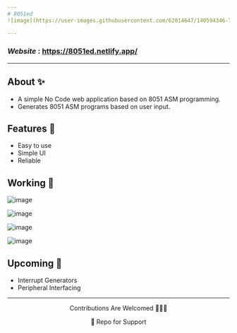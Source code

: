 ```yaml
---
# 8051ed
![image](https://user-images.githubusercontent.com/62014647/140594346-7b15aff5-e01c-4d45-956f-855d920b4f31.png)

---
```

### ***Website*** : **https://8051ed.netlify.app/**

---

## About ✨
- A simple No Code web application based on 8051 ASM programming.
- Generates 8051 ASM programs based on user input.

## Features 🔖
- Easy to use
- Simple UI
- Reliable

## Working 🧰
![image](https://user-images.githubusercontent.com/62014647/140604913-059811e5-4062-40f0-957a-43b5d7be4104.png)

![image](https://user-images.githubusercontent.com/62014647/140604938-70e43551-84fe-4e11-a2d2-61b213987458.png)

![image](https://user-images.githubusercontent.com/62014647/140604957-207e2c49-3495-485a-9b11-33c1f3e844ea.png)

![image](https://user-images.githubusercontent.com/62014647/140604966-8a6e8f9c-3d1d-4c12-9a3b-235084709869.png)

## Upcoming 🔨 
 - Interrupt Generators
 - Peripheral Interfacing 
 
 ---
 
<p align=center>Contributions Are Welcomed 🎊🎊🎊</p>
<p align=center> 🌟 Repo for Support</p>
